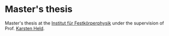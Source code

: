 # Master's thesis

Master's thesis at the [Institut für Festkörperphysik](https://www.tuwien.at/phy/ifp)
under the supervision of Prof. [Karsten Held](https://tiss.tuwien.ac.at/adressbuch/adressbuch/person/56496).
